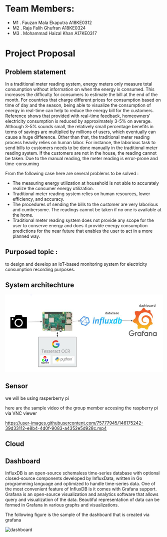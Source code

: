 # Team Members:<br />

* M1 . Fauzan Mala Ekaputra A18KE0312 <br /> 
* M2 . Raja Falih Ghufran A18KE0324 <br />
* M3 . Mohammad Haizal Khan A17KE0317 <br />


# Project Proposal

## Problem statement

In a traditional meter reading system, energy meters only measure total consumption without information on when the energy is consumed. This increases the difficulty for consumers to estimate the bill at the end of the month. For countries that charge different prices for consumption based on time of day and the season, being able to visualize the consumption of energy in real-time can help to reduce the energy bill for the customers. Reference shows that provided with real-time feedback, homeowners' electricity consumption is reduced by approximately 3-5% on average. Although 3-5% sounds small, the relatively small percentage benefits in terms of savings are multiplied by millions of users, which eventually can cause a huge difference. Other than that, the traditional meter reading process heavily relies on human labor. For instance, the laborious task to send bills to customers needs to be done manually in the traditional meter reading system. If the customers are not in the house, the reading cannot be taken. Due to the manual reading, the meter reading is error-prone and time-consuming

From the following case here are several problems to be solved :

*  The measuring energy utilization at household is not able to accurately realize the consumer energy utilization. 
*  Traditional meter reading system relies on human resources, lower efficiency, and accuracy.
*  The procedures of sending the bills to the customer are very laborious and cumbersome. The readings cannot be taken if no one is available at the home.
*  Traditional meter reading system does not provide any scope for the user to conserve energy and does it provide energy consumption predictions for the near future that enables the user to act in a more planned way.


## Purposed topic :
to design and develop an IoT-based monitoring system for electricity consumption recording purposes.

## System architechture

![plot](architechture.PNG)


## Sensor

we will be using rasperberry pi 

here are the sample video of the group member accesing the raspberry pi via VNC viewer



https://user-images.githubusercontent.com/75777945/146175242-39d33112-e8b4-4d0f-9083-a4352e5d928c.mp4


## Cloud


## Dashboard

InfluxDB is an open-source schemaless time-series database with optional 
closed-source components developed by InfluxData, written in Go programming 
language and optimized to handle time-series data. One of the most convenient 
feature of InfluxDB is it comes with Grafana support. Grafana is an open-source 
visualization and analytics software that allows query and visualization of the data. 
Beautiful representation of data can be formed in Grafana in various graphs and 
visualizations.

The following figure is the sample of the dashboard that is created via grafana

![dashboard](https://user-images.githubusercontent.com/75777945/146176717-f2588e67-6f8b-42d5-adfb-3afa7b351331.PNG)



